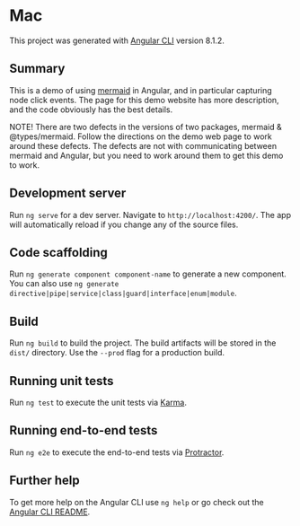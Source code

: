 # Mac

This project was generated with [Angular CLI](https://github.com/angular/angular-cli) version 8.1.2.

## Summary

This is a demo of using [mermaid](https://github.com/knsv/mermaid) in Angular, and in particular capturing node click events. The page for this demo website has more description, and the code obviously has the best details.

NOTE! There are two defects in the versions of two packages, mermaid & @types/mermaid. Follow the directions on the demo web page to work around these defects. The defects are not with communicating between mermaid and Angular, but you need to work around them to get this demo to work.

## Development server

Run `ng serve` for a dev server. Navigate to `http://localhost:4200/`. The app will automatically reload if you change any of the source files.

## Code scaffolding

Run `ng generate component component-name` to generate a new component. You can also use `ng generate directive|pipe|service|class|guard|interface|enum|module`.

## Build

Run `ng build` to build the project. The build artifacts will be stored in the `dist/` directory. Use the `--prod` flag for a production build.

## Running unit tests

Run `ng test` to execute the unit tests via [Karma](https://karma-runner.github.io).

## Running end-to-end tests

Run `ng e2e` to execute the end-to-end tests via [Protractor](http://www.protractortest.org/).

## Further help

To get more help on the Angular CLI use `ng help` or go check out the [Angular CLI README](https://github.com/angular/angular-cli/blob/master/README.md).
